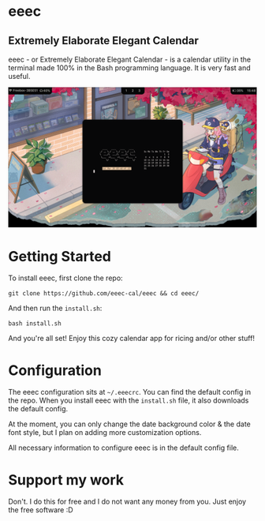 # eeec
## Extremely Elaborate Elegant Calendar

eeec - or Extremely Elaborate Elegant Calendar - is a calendar utility in the terminal made 100% in the Bash programming language. It is very fast and useful.

![](https://raw.githubusercontent.com/eeec-cal/eeec/main/20240330_15h48m49s_grim.png)

# Getting Started
To install eeec, first clone the repo:
```
git clone https://github.com/eeec-cal/eeec && cd eeec/
```

And then run the `install.sh`:
```
bash install.sh
```

And you're all set! Enjoy this cozy calendar app for ricing and/or other stuff!

# Configuration
The eeec configuration sits at `~/.eeecrc`. You can find the default config in the repo. When you install eeec with the `install.sh` file, it also downloads the default config.

At the moment, you can only change the date background color & the date font style, but I plan on adding more customization options.

All necessary information to configure eeec is in the default config file.

# Support my work
Don't. I do this for free and I do not want any money from you. Just enjoy the free software :D
